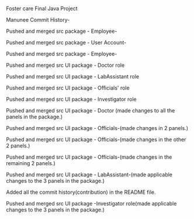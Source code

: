 Foster care Final Java Project 

Manunee Commit History-


Pushed and merged src package - Employee-

Pushed and merged src package - User Account-

Pushed and merged src package - Employee-

Pushed and merged src UI package - Doctor role

Pushed and merged src UI package - LabAssistant role

Pushed and merged src UI package - Officials' role

Pushed and merged src UI package - Investigator role

Pushed and merged src UI package - Doctor (made changes to all the panels in the package.)

Pushed and merged src UI package - Officials-(made changes in 2 panels.)

Pushed and merged src UI package - Officials-(made changes in the other 2 panels.)

Pushed and merged src UI package - Officials-(made changes in the remaining 2 panels.)

Pushed and merged src UI package - LabAssistant-(made applicable changes to the 3 panels in the package.)

Added all the commit history(contribution) in the README file. 


Pushed and merged src UI package -Investigator role(made applicable changes to the 3 panels in the package.)






